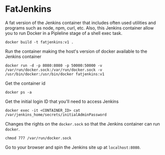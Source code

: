 # FatJenkins

A fat version of the Jenkins container that includes often used utilities and programs such as node, npm, curl, etc.
Also, this Jenkins container allow you to run Docker in a Pipleline stage of a shell exec task.

`docker build -t fatjenkins:v1 .`

Run the container making the host's version of docker available to the Jenkins container

`docker run -d -p 8080:8080 -p 50000:50000 -v /var/run/docker.sock:/var/run/docker.sock -v /usr/bin/docker:/usr/bin/docker fatjenkins:v1`

Get the container id

`docker ps -a`

Get the initial login ID that you'll need to access Jenkins

`docker exec -it <CONTAINER_ID> cat /var/jenkins_home/secrets/initialAdminPassword`

Changes the rights on the `docker.sock` so that the Jenkins container can run `docker`.

`chmod 777 /var/run/docker.sock`

Go to your browser and spin the Jenkins site up at `localhost:8080`.
